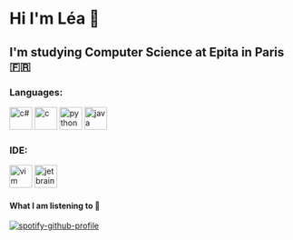 <h1> Hi I'm Léa 👋 </h1>
<h2> I'm studying Computer Science at Epita in Paris 🇫🇷</h2>
<h3>Languages:</h3>
 <p align="left">  
   <img src="https://upload.wikimedia.org/wikipedia/commons/thumb/b/bd/Logo_C_sharp.svg/1200px-Logo_C_sharp.svg.png" alt="c#" width="" height="40"/> 
   <img src="https://upload.wikimedia.org/wikipedia/commons/1/19/C_Logo.png" alt="c" width="" height="40"/> 
   <img src="https://upload.wikimedia.org/wikipedia/commons/thumb/c/c3/Python-logo-notext.svg/1869px-Python-logo-notext.svg.png" alt="python" width="" height="40"/> 
   <img src="https://upload.wikimedia.org/wikipedia/fr/thumb/2/2e/Java_Logo.svg/550px-Java_Logo.svg.png" alt="java" width="" height="40"/> 

<h3>IDE:</h3>
 <p align="left">  
 <img src="https://upload.wikimedia.org/wikipedia/commons/thumb/9/9f/Vimlogo.svg/2044px-Vimlogo.svg.png" alt="vim" width="" height="40"/>
 <img src="https://resources.jetbrains.com/storage/products/company/brand/logos/jb_beam.png" alt="jetbrains" width="" height="40"/>

<h4> What I am listening to 🎵</h4>

[![spotify-github-profile](https://spotify-github-profile.vercel.app/api/view?uid=r7tvabs4kzu9rz8seo96ayfid&cover_image=true&theme=default&show_offline=false&background_color=121212&interchange=false&bar_color=53b14f)](https://spotify-github-profile.vercel.app/api/view?uid=r7tvabs4kzu9rz8seo96ayfid&redirect=true)
